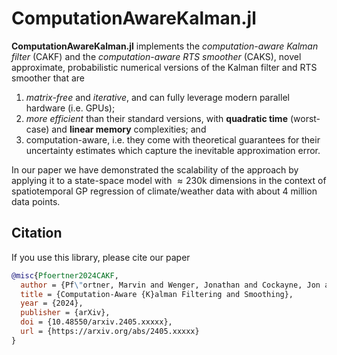 # ComputationAwareKalman.jl

**ComputationAwareKalman.jl** implements the *computation-aware Kalman filter* (CAKF) and the *computation-aware RTS smoother* (CAKS), novel approximate, probabilistic numerical versions of the Kalman filter and RTS smoother that are

1. *matrix-free* and *iterative*, and can fully leverage modern parallel hardware (i.e. GPUs);
2. *more efficient* than their standard versions, with **quadratic time** (worst-case) and **linear memory** complexities; and
3. computation-aware, i.e. they come with theoretical guarantees for their uncertainty estimates which capture the inevitable approximation error.

In our paper we have demonstrated the scalability of the approach by applying it to a state-space model with $\approx 230\mathrm{k}$ dimensions in the context of spatiotemporal GP regression of climate/weather data with about $4$ million data points.

## Citation

If you use this library, please cite our paper

```bibtex
@misc{Pfoertner2024CAKF,
  author = {Pf\"ortner, Marvin and Wenger, Jonathan and Cockayne, Jon and Hennig, Philipp},
  title = {Computation-Aware {K}alman Filtering and Smoothing},
  year = {2024},
  publisher = {arXiv},
  doi = {10.48550/arxiv.2405.xxxxx},
  url = {https://arxiv.org/abs/2405.xxxxx}
}
```
